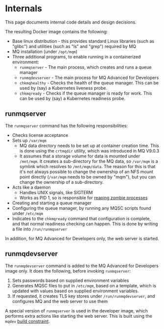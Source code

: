 # Internals

This page documents internal code details and design decisions.

The resulting Docker image contains the following:

* Base linux distribution - this provides standard Linux libraries (such as "glibc") and utilities (such as "ls" and "grep") required by MQ
* MQ installation (under `/opt/mqm`)
* Three additional programs, to enable running in a containerized environment:
   - `runmqserver` - The main process, which creates and runs a queue manager
   - `runmqdevserver` - The main process for MQ Advanced for Developers
   - `chkmqhealthy` - Checks the health of the queue manager.  This can be used by (say) a Kubernetes liveness probe.
   - `chkmqready` - Checks if the queue manager is ready for work.  This can be used by (say) a Kubernetes readiness probe.

## runmqserver
The `runmqserver` command has the following responsibilities:

* Checks license acceptance
* Sets up `/var/mqm`
    - MQ data directory needs to be set up at container creation time.  This is done using the `crtmqdir` utility, which was introduced in MQ V9.0.3
    - It assumes that a storage volume for data is mounted under `/mnt/mqm`.  It creates a sub-directory for the MQ data, so `/var/mqm` is a symlink which resolves to `/mnt/mqm/data`.  The reason for this is that it's not always possible to change the ownership of an NFS mount point directly (`/var/mqm` needs to be owned by "mqm"), but you can change the ownership of a sub-directory.
* Acts like a daemon
    - Handles UNIX signals, like SIGTERM
    - Works as PID 1, so is responsible for [reaping zombie processes](https://blog.phusion.nl/2015/01/20/docker-and-the-pid-1-zombie-reaping-problem/)
* Creating and starting a queue manager
* Configuring the queue manager, by running any MQSC scripts found under `/etc/mqm`
* Indicates to the `chkmqready` command that configuration is complete, and that normal readiness checking can happen.  This is done by writing a file into `/run/runmqserver`

In addition, for MQ Advanced for Developers only, the web server is started.

## runmqdevserver
The `runmqdevserver` command is added to the MQ Advanced for Developers image only.  It does the following, before invoking `runmqserver`:

1. Sets passwords based on supplied environment variables
2. Generates MQSC files to put in `/etc/mqm`, based on a template, which is updated with values based on supplied environment variables.
3. If requested, it creates TLS key stores under `/run/runmqdevserver`, and configures MQ and the web server to use them

A special version of `runmqserver` is used in the developer image, which performs extra actions like starting the web server.  This is built using the `mqdev` [build constraint](https://golang.org/pkg/go/build/#hdr-Build_Constraints).